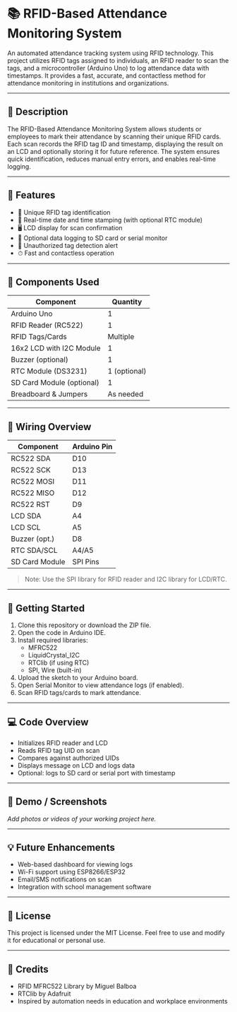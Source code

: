 # 📚 RFID-Based Attendance Monitoring System

An automated attendance tracking system using RFID technology. This project utilizes RFID tags assigned to individuals, an RFID reader to scan the tags, and a microcontroller (Arduino Uno) to log attendance data with timestamps. It provides a fast, accurate, and contactless method for attendance monitoring in institutions and organizations.

---

## 📝 Description

The RFID-Based Attendance Monitoring System allows students or employees to mark their attendance by scanning their unique RFID cards. Each scan records the RFID tag ID and timestamp, displaying the result on an LCD and optionally storing it for future reference. The system ensures quick identification, reduces manual entry errors, and enables real-time logging.

---

## 🔧 Features

- 📛 Unique RFID tag identification
- 📆 Real-time date and time stamping (with optional RTC module)
- 🖥 LCD display for scan confirmation
- 💾 Optional data logging to SD card or serial monitor
- 🚫 Unauthorized tag detection alert
- ⏱ Fast and contactless operation

---

## 🧩 Components Used

| Component                 | Quantity |
|--------------------------|----------|
| Arduino Uno              | 1        |
| RFID Reader (RC522)      | 1        |
| RFID Tags/Cards          | Multiple |
| 16x2 LCD with I2C Module | 1        |
| Buzzer (optional)        | 1        |
| RTC Module (DS3231)      | 1 (optional) |
| SD Card Module (optional)| 1        |
| Breadboard & Jumpers     | As needed |

---

## 🔌 Wiring Overview

| Component        | Arduino Pin |
|------------------|-------------|
| RC522 SDA        | D10         |
| RC522 SCK        | D13         |
| RC522 MOSI       | D11         |
| RC522 MISO       | D12         |
| RC522 RST        | D9          |
| LCD SDA          | A4          |
| LCD SCL          | A5          |
| Buzzer (opt.)    | D8          |
| RTC SDA/SCL      | A4/A5       |
| SD Card Module   | SPI Pins    |

> Note: Use the SPI library for RFID reader and I2C library for LCD/RTC.

---

## 🚀 Getting Started

1. Clone this repository or download the ZIP file.
2. Open the code in Arduino IDE.
3. Install required libraries:
   - MFRC522
   - LiquidCrystal_I2C
   - RTClib (if using RTC)
   - SPI, Wire (built-in)
4. Upload the sketch to your Arduino board.
5. Open Serial Monitor to view attendance logs (if enabled).
6. Scan RFID tags/cards to mark attendance.

---

## 💻 Code Overview

- Initializes RFID reader and LCD
- Reads RFID tag UID on scan
- Compares against authorized UIDs
- Displays message on LCD and logs data
- Optional: logs to SD card or serial port with timestamp

---

## 📸 Demo / Screenshots

_Add photos or videos of your working project here._

---

## 💡 Future Enhancements

- Web-based dashboard for viewing logs
- Wi-Fi support using ESP8266/ESP32
- Email/SMS notifications on scan
- Integration with school management software

---

## 📄 License

This project is licensed under the MIT License. Feel free to use and modify it for educational or personal use.

---

## 🙌 Credits

- RFID MFRC522 Library by Miguel Balboa
- RTClib by Adafruit
- Inspired by automation needs in education and workplace environments
